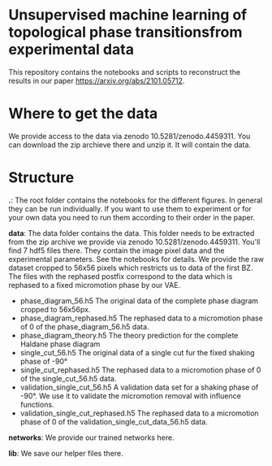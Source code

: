 # Unsupervised machine learning of topological phase transitionsfrom experimental data
This repository contains the notebooks and scripts to reconstruct the results in our paper https://arxiv.org/abs/2101.05712.

# Where to get the data
We provide access to the data via zenodo 10.5281/zenodo.4459311. You can download the zip archieve there and unzip it. It will contain the data.

# Structure
**.**: The root folder contains the notebooks for the different figures. In general they can be run individually. If you want to use them to experiment or for your own data you need to run them according to their order in the paper.

**data**: The data folder contains the data. This folder needs to be extracted from the zip archive we provide via zenodo 10.5281/zenodo.4459311. You'll find 7 hdf5 files there. They contain the image pixel data and the experimental parameters. See the notebooks for details. We provide the raw dataset cropped to 56x56 pixels which restricts us to data of the first BZ. The files with the rephased postfix correspond to the data which is rephased to a fixed micromotion phase by our VAE.
* phase_diagram_56.h5 The original data of the complete phase diagram cropped to 56x56px.
* phase_diagram_rephased.h5 The rephased data to a micromotion phase of 0 of the phase_diagram_56.h5 data.
* phase_diagram_theory.h5 The theory prediction for the complete Haldane phase diagram
* single_cut_56.h5 The original data of a single cut fur the fixed shaking phase of -90°
* single_cut_rephased.h5 The rephased data to a micromotion phase of 0 of the single_cut_56.h5 data.
* validation_single_cut_56.h5 A validation data set for a shaking phase of -90°. We use it to validate the micromotion removal with influence functions.
* validation_single_cut_rephased.h5  The rephased data to a micromotion phase of 0 of the validation_single_cut_data_56.h5 data.


**networks**: We provide our trained networks here.

**lib**: We save our helper files there.
